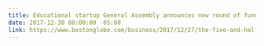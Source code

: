 ```yaml
---
title: Educational startup General Assembly announces new round of funding
date: 2017-12-30 00:00:00 -05:00
link: https://www.bostonglobe.com/business/2017/12/27/the-five-and-half-worst-kinds-snow-drivers-not-ranked/ANKMfWfBGtVLH7BB8gupVK/story.html
---
```


